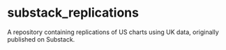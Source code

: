 # substack_replications
A repository containing replications of US charts using UK data, originally published on Substack.
